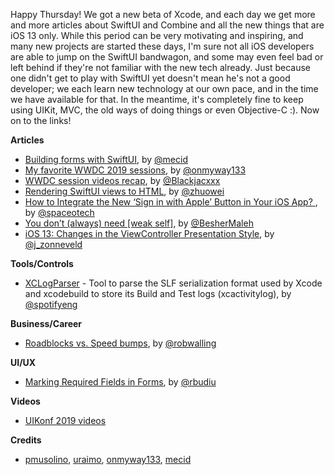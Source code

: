 Happy Thursday! We got a new beta of Xcode, and each day we get more and more articles about SwiftUI and Combine and all the new things that are iOS 13 only. While this period can be very motivating and inspiring, and many new projects are started  these days, I'm sure not all iOS developers are able to jump on the SwiftUI bandwagon, and some may even feel bad or left behind if they're not familiar with the new tech already. Just because one didn't get to play with SwiftUI yet doesn't mean he's not a good developer; we each learn new technology at our own pace, and in the time we have available for that. In the meantime, it's completely fine to keep using UIKit, MVC, the old ways of doing things or even Objective-C :). Now on to the links! 

**Articles**

* [Building forms with SwiftUI](https://mecid.github.io/2019/06/19/building-forms-with-swiftui/), by [@mecid](https://twitter.com/mecid)
* [My favorite WWDC 2019 sessions](https://www.kode24.no/kodenytt/my-favorite-wwdc-2019-sessions/71183503), by [@onmyway133](https://twitter.com/onmyway133)
* [WWDC session videos recap](https://github.com/Blackjacx/WWDC), by [@Blackjacxxx](https://twitter.com/Blackjacxxx)
* [Rendering SwiftUI views to HTML](https://worthdoingbadly.com/swiftui-html/), by [@zhuowei](https://twitter.com/zhuowei)
* [How to Integrate the New ‘Sign in with Apple’ Button in Your iOS App? ](https://www.spaceotechnologies.com/sign-in-with-apple-ios-tutorial/), by [@spaceotech](https://twitter.com/spaceotech)
* [You don’t (always) need [weak self]](https://medium.com/@almalehdev/you-dont-always-need-weak-self-a778bec505ef), by [@BesherMaleh](https://twitter.com/BesherMaleh)
* [iOS 13: Changes in the ViewController Presentation Style](https://zonneveld.dev/ios-13-viewcontroller-presentation-style-modalpresentationstyle/), by [@j_zonneveld](https://twitter.com/j_zonneveld)

**Tools/Controls**

* [XCLogParser](https://github.com/spotify/XCLogParser) - Tool to parse the SLF serialization format used by Xcode and xcodebuild to store its Build and Test logs (xcactivitylog), by [@spotifyeng](https://twitter.com/spotifyeng)

**Business/Career**

* [Roadblocks vs. Speed bumps](https://robwalling.com/2019/06/17/speed-bumps-vs-roadblocks/), by [@robwalling](https://twitter.com/robwalling)

**UI/UX**

* [Marking Required Fields in Forms](https://www.nngroup.com/articles/required-fields/), by [@rbudiu](https://twitter.com/rbudiu)

**Videos**

* [UIKonf 2019 videos](https://www.youtube.com/playlist?list=PLdr22uU_wISr-FYeKblv3LMe_kHFzRFBw)

**Credits**

* [pmusolino](https://github.com/pmusolino), [uraimo](https://github.com/uraimo), [onmyway133](http://github.com/onmyway133), [mecid](https://github.com/mecid)
